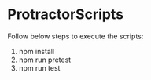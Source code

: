 # ProtractorScripts

Follow below steps to execute the scripts:

1. npm install
2. npm run pretest
3. npm run test
